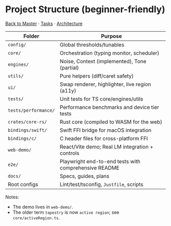 # Project Structure (beginner-friendly)

[Back to Master](./00-index/00-README.md) · [Tasks](./02-implementation/02-Implementation.md) · [Architecture](./04-architecture/README.md)

| Folder               | Purpose                                               |
| -------------------- | ----------------------------------------------------- |
| `config/`            | Global thresholds/tunables                            |
| `core/`              | Orchestration (typing monitor, scheduler)             |
| `engines/`           | Noise, Context (implemented), Tone (partial)          |
| `utils/`             | Pure helpers (diff/caret safety)                      |
| `ui/`                | Swap renderer, highlighter, live region (a11y)        |
| `tests/`             | Unit tests for TS core/engines/utils                  |
| `tests/performance/` | Performance benchmarks and device tier tests          |
| `crates/core-rs/`    | Rust core (compiled to WASM for the web)              |
| `bindings/swift/`    | Swift FFI bridge for macOS integration                |
| `bindings/c/`        | C header files for cross-platform FFI                 |
| `web-demo/`          | React/Vite demo; Real LM integration + controls       |
| `e2e/`               | Playwright end-to-end tests with comprehensive README |
| `docs/`              | Specs, guides, plans                                  |
| Root configs         | Lint/test/tsconfig, `Justfile`, scripts               |

Notes:

- The demo lives in `web-demo/`.
- The older term `tapestry` is now `active region`; see `core/activeRegion.ts`.
